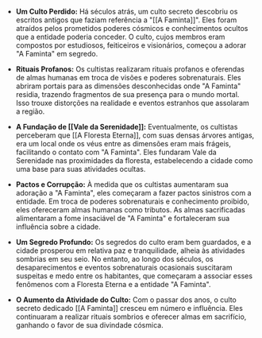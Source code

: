 - **Um Culto Perdido:** Há séculos atrás, um culto secreto descobriu os escritos antigos que faziam referência a "[[A Faminta]]". Eles foram atraídos pelos prometidos poderes cósmicos e conhecimentos ocultos que a entidade poderia conceder. O culto, cujos membros eram compostos por estudiosos, feiticeiros e visionários, começou a adorar "A Faminta" em segredo.
  
- **Rituais Profanos:** Os cultistas realizaram rituais profanos e oferendas de almas humanas em troca de visões e poderes sobrenaturais. Eles abriram portais para as dimensões desconhecidas onde "A Faminta" residia, trazendo fragmentos de sua presença para o mundo mortal. Isso trouxe distorções na realidade e eventos estranhos que assolaram a região.
  
- **A Fundação de [[Vale da Serenidade]]:** Eventualmente, os cultistas perceberam que [[A Floresta Eterna]], com suas densas árvores antigas, era um local onde os véus entre as dimensões eram mais frágeis, facilitando o contato com "A Faminta". Eles fundaram Vale da Serenidade nas proximidades da floresta, estabelecendo a cidade como uma base para suas atividades ocultas.
  
- **Pactos e Corrupção:** À medida que os cultistas aumentaram sua adoração a "A Faminta", eles começaram a fazer pactos sinistros com a entidade. Em troca de poderes sobrenaturais e conhecimento proibido, eles ofereceram almas humanas como tributos. As almas sacrificadas alimentaram a fome insaciável de "A Faminta" e fortaleceram sua influência sobre a cidade.
  
- **Um Segredo Profundo:** Os segredos do culto eram bem guardados, e a cidade prosperou em relativa paz e tranquilidade, alheia às atividades sombrias em seu seio. No entanto, ao longo dos séculos, os desaparecimentos e eventos sobrenaturais ocasionais suscitaram suspeitas e medo entre os habitantes, que começaram a associar esses fenômenos com a Floresta Eterna e a entidade "A Faminta".

- **O Aumento da Atividade do Culto:** Com o passar dos anos, o culto secreto dedicado [[A Faminta]] cresceu em número e influência. Eles continuaram a realizar rituais sombrios e oferecer almas em sacrifício, ganhando o favor de sua divindade cósmica.